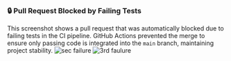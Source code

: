 ### 🔒 Pull Request Blocked by Failing Tests

This screenshot shows a pull request that was automatically blocked due to failing tests in the CI pipeline. GitHub Actions prevented the merge to ensure only passing code is integrated into the `main` branch, maintaining project stability.
![sec failure](https://github.com/user-attachments/assets/6385d8de-7b54-4a8f-bdec-fc971e123cad)
![3rd faulure](https://github.com/user-attachments/assets/3471758b-1c9c-4137-9e5d-672707ba1e19)

